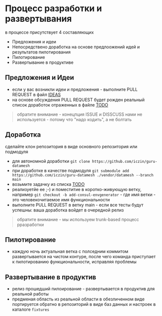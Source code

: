# Процесс разработки и развертывания

в процессе присутствует 4 составляющих

* Предложения и идеи
* Непосредствено доработка на основе предлоожений идей и результатов пилотирования
* Пилотирование
* Развертывание в продуктиве

## Предложения и Идеи

* если у вас возникли идеи и предложения - выполните PULL REQUEST в файл [IDEAS](./IDEAD.md)
* на основе обсуждения PULL REQUEST будет рожден реальный список доработок отраженных в файле [TODO](./IDEAD.md)

> обратите внимание - конецпция ISSUE и DISSCUSS нами не используется - потому что "надо кодить", а не болтать

## Доработка

сделайте клон репозитория в виде основного репозитория или подмодуля

* для автономной доработки `git clone https://github.com/iczin/guru-datamesh`
* при доработке в качестве подмодуля `git submodule add https://github.com/iczin/guru-datamesh ./vendor/datamesh --branch main`
* возьмите задачку из списка [TODO](./TODO.md)
* реализуетйе ее ;-) и поместитие в коротко-живующую ветку, например `git checkout -b add-consul-envgenerator` - где имя ветки - это человекочитаемое имя функциональности
* выполните PULL REQUEST в ветку main - если все тесты будут успешны: ваша доработка войдет в очередной релиз

> обратите внимание - мы используем trunk-based процесс рразработки

## Пилотирование

* каждую ночь актуальная ветка с полседним коммитом развертывается на чистом контуре, после чего команда приступает к пилотированию функциональности, исправляя проблемы 

## Развертывание в продуктив

* релиз прошедший пилоирование - развертывается в продуктив для реальной работы
* предменая область из реальной области в обезличенном виде портируется обратно в репозиторий в виде баз данных и настроек в каталоге `fixtures`